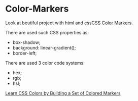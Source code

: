 # Color-Markers

Look at beutiful project with html and css<a href="https://marinaivantsova.github.io/Color-Markers/">CSS Color Markers</a>.

There are used such CSS properties as:

- box-shadow;
- background: linear-gradient();
- border-left;

There are used 3 color code systems:

- hex;
- rgb;
- hsl;

<a href="https://www.freecodecamp.org/learn/2022/responsive-web-design/#learn-css-colors-by-building-a-set-of-colored-markers">Learn CSS Colors by Building a Set of Colored Markers</a>
